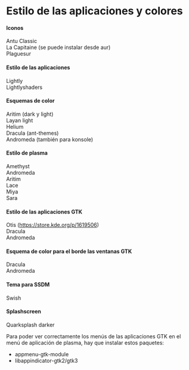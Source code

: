 # Estilo de las aplicaciones y colores

#### Iconos
Antu Classic  
La Capitaine (se puede instalar desde aur)  
Plaguesur

#### Estilo de las aplicaciones
Lightly  
Lightlyshaders

#### Esquemas de color
Aritim (dark y light)  
Layan light  
Helium  
Dracula (ant-themes)  
Andromeda (también para konsole)

#### Estilo de plasma
Amethyst  
Andromeda  
Aritim  
Lace  
Miya  
Sara

#### Estilo de las aplicaciones GTK
Otis (https://store.kde.org/p/1619506)  
Dracula  
Andromeda

#### Esquema de color para el borde las ventanas GTK
Dracula  
Andromeda

#### Tema para SSDM
Swish

#### Splashscreen
Quarksplash darker

Para poder ver correctamente los menús de las aplicaciones GTK en el menú de aplicación de plasma, hay que instalar estos paquetes:  
- appmenu-gtk-module
- libappindicator-gtk2/gtk3
